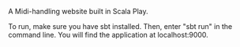 A Midi-handling website built in Scala Play.

To run, make sure you have sbt installed. Then, enter "sbt run" in the command line.
You will find the application at localhost:9000.

